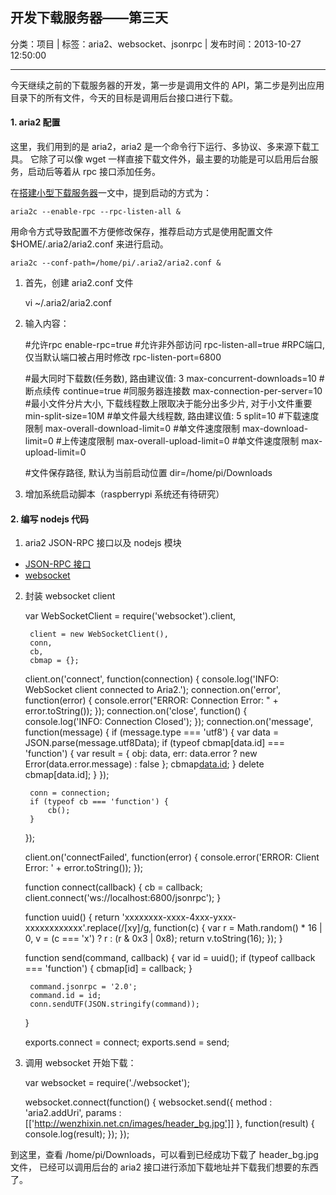 ## 开发下载服务器——第三天

分类：项目 | 标签：aria2、websocket、jsonrpc | 发布时间：2013-10-27 12:50:00

___

今天继续之前的下载服务器的开发，第一步是调用文件的 API，第二步是列出应用目录下的所有文件，今天的目标是调用后台接口进行下载。

#### 1. aria2 配置

这里，我们用到的是 aria2，aria2 是一个命令行下运行、多协议、多来源下载工具。
它除了可以像 wget 一样直接下载文件外，最主要的功能是可以启用后台服务，启动后等着从 rpc 接口添加任务。

在[搭建小型下载服务器](http://wenzhixin.net.cn/2013/07/01/raspberry_server)一文中，提到启动的方式为：

    aria2c --enable-rpc --rpc-listen-all &
    
用命令方式导致配置不方便修改保存，推荐启动方式是使用配置文件 $HOME/.aria2/aria2.conf 来进行启动。

    aria2c --conf-path=/home/pi/.aria2/aria2.conf &

1) 首先，创建 aria2.conf 文件

    vi ~/.aria2/aria2.conf

2) 输入内容：

    #允许rpc
    enable-rpc=true
    #允许非外部访问
    rpc-listen-all=true
    #RPC端口, 仅当默认端口被占用时修改
    rpc-listen-port=6800
    
    #最大同时下载数(任务数), 路由建议值: 3
    max-concurrent-downloads=10
    #断点续传
    continue=true
    #同服务器连接数
    max-connection-per-server=10
    #最小文件分片大小, 下载线程数上限取决于能分出多少片, 对于小文件重要
    min-split-size=10M
    #单文件最大线程数, 路由建议值: 5
    split=10
    #下载速度限制
    max-overall-download-limit=0
    #单文件速度限制
    max-download-limit=0
    #上传速度限制
    max-overall-upload-limit=0
    #单文件速度限制
    max-upload-limit=0
    
    #文件保存路径, 默认为当前启动位置
    dir=/home/pi/Downloads
    
3) 增加系统启动脚本（raspberrypi 系统还有待研究）

#### 2. 编写 nodejs 代码

1) aria2 JSON-RPC 接口以及 nodejs 模块

* [JSON-RPC 接口](http://manpages.ubuntu.com/manpages/oneiric/ru/man1/aria2c.1.html)
* [websocket](https://github.com/Worlize/WebSocket-Node)

2) 封装 websocket client

    var WebSocketClient = require('websocket').client,

        client = new WebSocketClient(), 
        conn, 
        cb,
        cbmap = {};
    
    client.on('connect', function(connection) {
        console.log('INFO: WebSocket client connected to Aria2.');
        connection.on('error', function(error) {
            console.error("ERROR: Connection Error: " + error.toString());
        });
        connection.on('close', function() {
            console.log('INFO: Connection Closed');
        });
        connection.on('message', function(message) {
            if (message.type === 'utf8') {
                var data = JSON.parse(message.utf8Data);
                if (typeof cbmap[data.id] === 'function') {
                    var result = {
                        obj: data,
                        err: data.error ? new Error(data.error.message) : false
                    };
                    cbmap[data.id](result);
                }
                delete cbmap[data.id];
            }
        });
    
        conn = connection;
        if (typeof cb === 'function') {
            cb();
        }
    });
    
    client.on('connectFailed', function(error) {
        console.error('ERROR: Client Error: ' + error.toString());
    });
    
    function connect(callback) {
        cb = callback;
        client.connect('ws://localhost:6800/jsonrpc');
    }
    
    function uuid() {
        return 'xxxxxxxx-xxxx-4xxx-yxxx-xxxxxxxxxxxx'.replace(/[xy]/g, function(c) {
            var r = Math.random() * 16 | 0, v = (c === 'x') ? r : (r & 0x3 | 0x8);
            return v.toString(16);
        });
    }
    
    function send(command, callback) {
        var id = uuid();
        if (typeof callback === 'function') {
            cbmap[id] = callback;
        }
    
        command.jsonrpc = '2.0';
        command.id = id;
        conn.sendUTF(JSON.stringify(command));
    }
    
    exports.connect = connect;
    exports.send = send;

3) 调用 websocket 开始下载：

    var websocket = require('./websocket');

    websocket.connect(function() {
        websocket.send({
            method : 'aria2.addUri',
            params : [['http://wenzhixin.net.cn/images/header_bg.jpg']]
        }, function(result) {
            console.log(result);
        });
    });
    
到这里，查看 /home/pi/Downloads，可以看到已经成功下载了 header_bg.jpg 文件，
已经可以调用后台的 aria2 接口进行添加下载地址并下载我们想要的东西了。